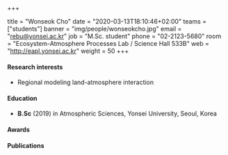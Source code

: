 +++

title = "Wonseok Cho"
date = "2020-03-13T18:10:46+02:00"
teams = ["students"]
banner = "img/people/wonseokcho.jpg"
email = "rebu@yonsei.ac.kr"
job = "M.Sc. student"
phone = "02-2123-5680"
room = "Ecosystem-Atmosphere Processes Lab / Science Hall 533B"
web = "http://eapl.yonsei.ac.kr"
weight = 50
+++

#### Research interests
 + Regional modeling land-atmosphere interaction

#### Education
 + **B.Sc** (2019) in Atmospheric Sciences, Yonsei University, Seoul, Korea

#### Awards

#### Publications


